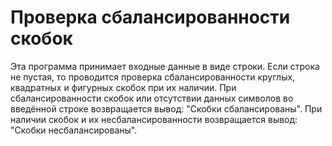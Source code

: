 # Проверка сбалансированности скобок
Эта программа принимает входные данные в виде строки. Если строка не пустая, то проводится проверка сбалансированности круглых, квадратных и фигурных скобок при их наличии. При сбалансированности скобок или отсутствии данных символов во введённой строке возвращается вывод: "Скобки сбалансированы". При наличии скобок и их несбалансированности возвращается вывод: "Скобки несбалансированы".
